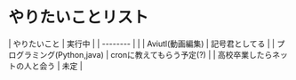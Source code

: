 # やりたいことリスト

| やりたいこと | 実行中 |
| -------- | |
| Aviutl(動画編集) | 記号君としてる |
| プログラミング(Python,java) | cronに教えてもらう予定(?) |
| 高校卒業したらネットの人と会う | 未定 |
